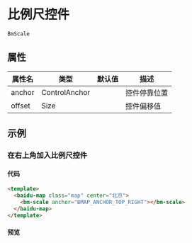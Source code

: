# 比例尺控件

`BmScale`

## 属性

|属性名|类型|默认值|描述|
|------|-----|-----|----|
|anchor|ControlAnchor||控件停靠位置|
|offset|Size||控件偏移值|

## 示例

### 在右上角加入比例尺控件

#### 代码

```html
<template>
  <baidu-map class="map" center="北京">
    <bm-scale anchor="BMAP_ANCHOR_TOP_RIGHT"></bm-scale>
  </baidu-map>
</template>
```

#### 预览

<doc-preview>
  <baidu-map class="map" center="北京">
    <bm-scale anchor="BMAP_ANCHOR_TOP_RIGHT"></bm-scale>
  </baidu-map>
</doc-preview>
